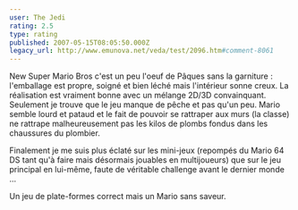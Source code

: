 ```yaml
---
user: The Jedi
rating: 2.5
type: rating
published: 2007-05-15T08:05:50.000Z
legacy_url: http://www.emunova.net/veda/test/2096.htm#comment-8061
---
```

New Super Mario Bros c'est un peu l'oeuf de Pâques sans la garniture : l'emballage est propre, soigné et bien léché mais l'intérieur sonne creux.
La réalisation est vraiment bonne avec un mélange 2D/3D convainquant. Seulement je trouve que le jeu manque de pêche et pas qu'un peu. Mario semble lourd et pataud et le fait de pouvoir se rattraper aux murs (la classe) ne rattrape malheureusement pas les kilos de plombs fondus dans les chaussures du plombier.

Finalement je me suis plus éclaté sur les mini-jeux (repompés du Mario 64 DS tant qu'à faire mais désormais jouables en multijoueurs) que sur le jeu principal en lui-même, faute de véritable challenge avant le dernier monde ...

Un jeu de plate-formes correct mais un Mario sans saveur.